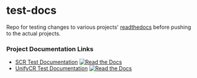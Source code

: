 # test-docs

Repo for testing changes to various projects' [readthedocs](https://readthedocs.org) before pushing to the actual projects.

### Project Documentation Links

* [SCR Test Documentation](https://camstan-test-docs-scr.readthedocs.io/en/latest/) [![Read the Docs](https://readthedocs.org/projects/camstan-test-docs-scr/badge/?version=latest)](https://camstan-test-docs-scr.readthedocs.io/en/latest/)
* [UnifyCR Test Documentation](https://camstan-test-docs-unifycr.readthedocs.io/en/latest/) [![Read the Docs](https://readthedocs.org/projects/camstan-test-docs-unifycr/badge/?version=latest)](https://camstan-test-docs-unifycr.readthedocs.io/en/latest/)
